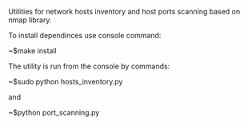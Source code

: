 Utilities for network hosts inventory and host ports scanning based on nmap library.

To install dependinces use console command:

~$make install

The utility is run from the console by commands:

~$sudo python hosts_inventory.py

and

~$python port_scanning.py

